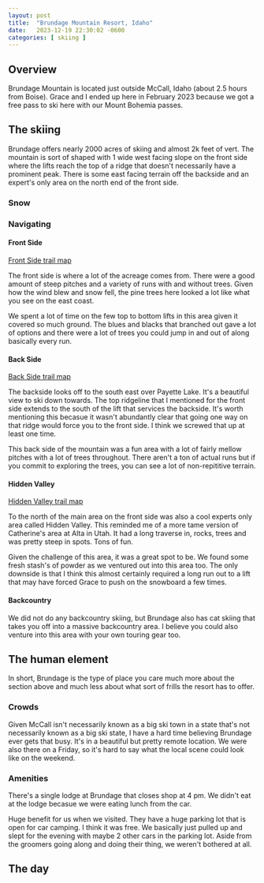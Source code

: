 ```yaml
---
layout: post
title:  "Brundage Mountain Resort, Idaho"
date:   2023-12-19 22:30:02 -0600
categories: [ skiing ]
---
```


## Overview
Brundage Mountain is located just outside McCall, Idaho (about 2.5 hours
from Boise). Grace and I ended up here in February 2023 because
we got a free pass to ski here with our Mount Bohemia passes.

## The skiing
Brundage offers nearly 2000 acres of skiing and almost 2k feet of vert. 
The mountain is sort of shaped with 1 wide west facing slope on the front side
where the lifts reach the top of a ridge that doesn't necessarily have
a prominent peak. There is some east facing terrain off the backside and an 
expert's only area on the north end of the front side. 

### Snow

### Navigating
#### Front Side
[Front Side trail map]

The front side is where a lot of the acreage comes from. There were a good
amount of steep pitches and a variety of runs with and without trees. Given
how the wind blew and snow fell, the pine trees here looked a lot like what
you see on the east coast.

We spent a lot of time on the few top to bottom lifts in this area given 
it covered so much ground. The blues and blacks that branched out gave a lot
of options and there were a lot of trees you could jump in and out of along 
basically every run. 

#### Back Side
[Back Side trail map]

The backside looks off to the south east over Payette Lake. It's a beautiful view
to ski down towards. The top ridgeline that I mentioned for the front side 
extends to the south of the lift that services the backside. It's worth 
mentioning this becasue it wasn't abundantly clear that going one way on that
ridge would force you to the front side. I think we screwed that up at least one
time. 

This back side of the mountain was a fun area with a lot of fairly mellow pitches
with a lot of trees throughout. There aren't a ton of actual runs but if you commit
to exploring the trees, you can see a lot of non-repititive terrain.


#### Hidden Valley
[Hidden Valley trail map]

To the north of the main area on the front side was also a cool experts only area
called Hidden Valley. This reminded me of a more tame version of Catherine's area
at Alta in Utah. It had a long traverse in, rocks, trees and was pretty steep in
spots. Tons of fun. 

Given the challenge of this area, it was a great spot to be. We found some fresh
stash's of powder as we ventured out into this area too. The only downside
is that I think this almost certainly required a long run out to a lift that may
have forced Grace to push on the snowboard a few times.

#### Backcountry
We did not do any backcountry skiing, but Brundage also has cat skiing that takes
you off into a massive backcountry area. I believe you could also venture into this 
area with your own touring gear too.

## The human element
In short, Brundage is the type of place you care much more about the section
above and much less about what sort of frills the resort has to offer.
 
### Crowds
Given McCall isn't necessarily known as a big ski town in a state that's not
necessarily known as a big ski state, I have a hard time believing Brundage 
ever gets that busy. It's in a beautiful but pretty remote location. 
We were also there on a Friday, so it's hard to say what the local scene
could look like on the weekend. 

### Amenities
There's a single lodge at Brundage that closes shop at 4 pm. We didn't 
eat at the lodge becasue we were eating lunch from the car. 

Huge benefit for us when we visited. They have a huge parking lot that is
open for car camping. I think it was free. We basically just pulled up and 
slept for the evening with maybe 2 other cars in the parking lot. Aside from 
the groomers going along and doing their thing, we weren't bothered at all.

## The day

 
[Front Side trail map]:https://brundage.com/frontside-trail-map/
[Back Side trail map]:https://brundage.com/lakeview-trail-map/
[Hidden Valley trail map]:https://brundage.com/hidden-valley-map/